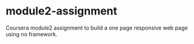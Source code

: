 # module2-assignment
Coursera module2 assignment to build a one page responsive web page using no framework.
